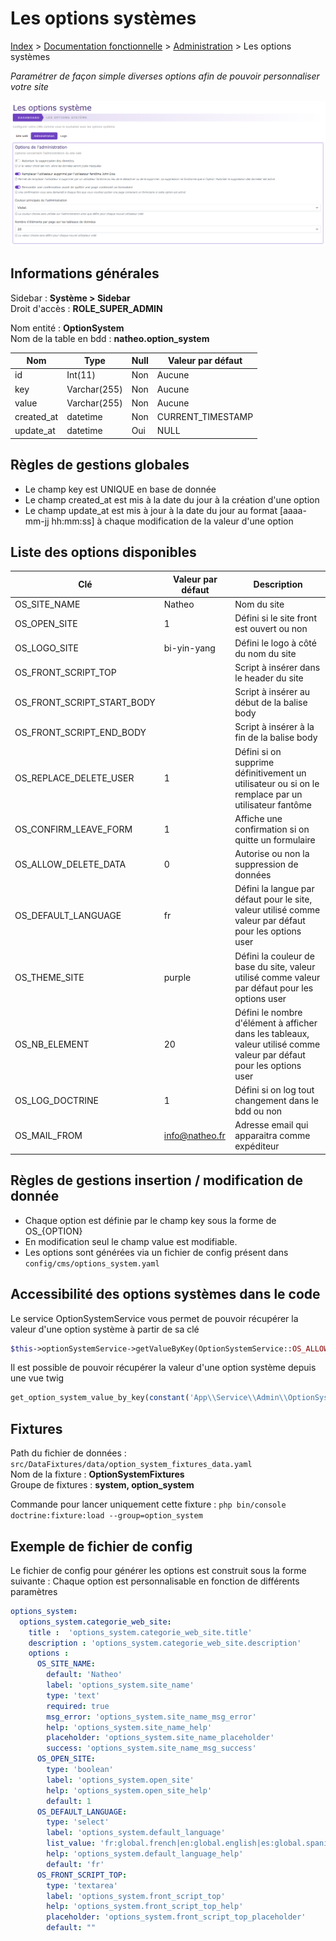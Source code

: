 # Les options systèmes

[Index](../../../../index.md) > [Documentation fonctionnelle](../../index.md) > [Administration](../index.md) > Les options systèmes

*Paramétrer de façon simple diverses options afin de pouvoir personnaliser votre site*

![Options Systèmes](../files/options_system/options_system.png)

## Informations générales
Sidebar : **Système > Sidebar**  
Droit d'accès : **ROLE_SUPER_ADMIN**

Nom entité : **OptionSystem**  
Nom de la table en bdd : **natheo.option_system**

| Nom        | 	Type         | 	Null | 	Valeur par défaut |
|------------|---------------|-------|--------------------|
| id         | 	Int(11)      | 	Non  | 	Aucune            |
| key        | 	Varchar(255) | 	Non  | 	Aucune            |
| value      | 	Varchar(255) | 	Non  | 	Aucune            |
| created_at | 	datetime     | 	Non	 | CURRENT_TIMESTAMP  |
| update_at  | 	datetime     | 	Oui  | 	NULL              |

## Règles de gestions globales
- Le champ key est UNIQUE en base de donnée
- Le champ created_at est mis à la date du jour à la création d'une option
- Le champ update_at est mis à jour à la date du jour au format [aaaa-mm-jj hh:mm:ss] à chaque modification de la valeur d'une option

## Liste des options disponibles

| Clé                         | 	Valeur par défaut | 	Description                                                                                                           |
|-----------------------------|--------------------|------------------------------------------------------------------------------------------------------------------------|
| OS_SITE_NAME                | 	Natheo            | 	Nom du site                                                                                                           |
| OS_OPEN_SITE                | 	1                 | 	Défini si le site front est ouvert ou non                                                                             |
| OS_LOGO_SITE                | 	bi-yin-yang       | 	Défini le logo à côté du nom du site                                                                                  |
| OS_FRONT_SCRIPT_TOP         | 	                  | 	Script à insérer dans le header du site                                                                               |
| OS_FRONT_SCRIPT_START_BODY	 | 	                  | Script à insérer au début de la balise body                                                                            |
| OS_FRONT_SCRIPT_END_BODY    | 	                  | 	Script à insérer à la fin de la balise body                                                                           |
| OS_REPLACE_DELETE_USER      | 	1	                | Défini si on supprime définitivement un utilisateur ou si on le remplace par un utilisateur fantôme                    |
| OS_CONFIRM_LEAVE_FORM       | 	1                 | 	Affiche une confirmation si on quitte un formulaire                                                                   |
| OS_ALLOW_DELETE_DATA        | 	0                 | 	Autorise ou non la suppression de données                                                                             |
| OS_DEFAULT_LANGUAGE         | 	fr                | 	Défini la langue par défaut pour le site, valeur utilisé comme valeur par défaut pour les options user                |
| OS_THEME_SITE               | 	purple            | 	Défini la couleur de base du site, valeur utilisé comme valeur par défaut pour les options user                       |
| OS_NB_ELEMENT               | 	20                | 	Défini le nombre d'élément à afficher dans les tableaux, valeur utilisé comme valeur par défaut pour les options user |
| OS_LOG_DOCTRINE             | 	1                 | 	Défini si on log tout changement dans le bdd ou non                                                                   |
| OS_MAIL_FROM                | info@natheo.fr     | Adresse email qui apparaitra comme expéditeur                                                                          |

## Règles de gestions insertion / modification de donnée
- Chaque option est définie par le champ key sous la forme de OS_{OPTION}
- En modification seul le champ value est modifiable.
- Les options sont générées via un fichier de config présent dans ``config/cms/options_system.yaml``

## Accessibilité des options systèmes dans le code
Le service OptionSystemService vous permet de pouvoir récupérer la valeur d'une option système à partir de sa clé
``` php
$this->optionSystemService->getValueByKey(OptionSystemService::OS_ALLOW_DELETE_DATA);
```

Il est possible de pouvoir récupérer la valeur d'une option système depuis une vue twig

````php
get_option_system_value_by_key(constant('App\\Service\\Admin\\OptionSystemService::OS_SITE_NAME'))
````

## Fixtures
Path du fichier de données : ``src/DataFixtures/data/option_system_fixtures_data.yaml``  
Nom de la fixture : **OptionSystemFixtures**  
Groupe de fixtures : **system, option_system**  

Commande pour lancer uniquement cette fixture : ``php bin/console doctrine:fixture:load --group=option_system``

## Exemple de fichier de config
Le fichier de config pour générer les options est construit sous la forme suivante :
Chaque option est personnalisable en fonction de différents paramètres
````yaml
options_system:
  options_system.categorie_web_site:                                                # Categories de l'option
    title :  'options_system.categorie_web_site.title'                              # Titre de la catégorie
    description : 'options_system.categorie_web_site.description'                   # Description de la catégorie
    options :                                                                       # Liste des options disponibles pour cette catégorie
      OS_SITE_NAME:                                                                 # Clé de l'option
        default: 'Natheo'                                                           # Valeur de l'option
        label: 'options_system.site_name'                                           # Libellé de l'option
        type: 'text'                                                                # Type de l'option (text/boolean/select/textarea)
        required: true                                                              # Valeur obligatoire ou non
        msg_error: 'options_system.site_name_msg_error'                             # Message d'erreur si valeur obligatoire
        help: 'options_system.site_name_help'                                       # Message d'aide
        placeholder: 'options_system.site_name_placeholder'                         # Texte dans le placeholder
        success: 'options_system.site_name_msg_success'                             # Message quand l'option s'est bien enregistrée
      OS_OPEN_SITE:
        type: 'boolean'
        label: 'options_system.open_site'
        help: 'options_system.open_site_help'
        default: 1
      OS_DEFAULT_LANGUAGE:
        type: 'select'
        label: 'options_system.default_language'
        list_value: 'fr:global.french|en:global.english|es:global.spanish'          # Liste dans le cas d'un select sous la forme |cle:valeur|
        help: 'options_system.default_language_help'
        default: 'fr'
      OS_FRONT_SCRIPT_TOP:
        type: 'textarea'
        label: 'options_system.front_script_top'
        help: 'options_system.front_script_top_help'
        placeholder: 'options_system.front_script_top_placeholder'
        default: ""
````
